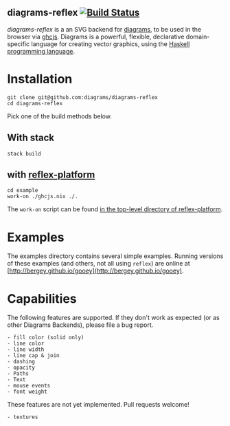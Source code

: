 diagrams-reflex  [![Build Status](https://travis-ci.org/diagrams/diagrams-reflex.png?branch=master)](http://travis-ci.org/diagrams/diagrams-reflex)
------------


_diagrams-reflex_ is a an SVG backend for [diagrams], to be used in
the browser via [ghcjs]. Diagrams is a powerful, flexible, declarative
domain-specific language for creating vector graphics, using the
[Haskell programming language][haskell].

[diagrams]: http://projects.haskell.org/diagrams/
[haskell]: http://www.haskell.org/haskellwiki/Haskell
[ghcjs]: https://github.com/ghcjs/ghcjs

# Installation

```
git clone git@github.com:diagrams/diagrams-reflex
cd diagrams-reflex
```

Pick one of the build methods below.

## With stack

```
stack build
```

## with [reflex-platform](https://github.com/reflex-frp/reflex-platform) ##

```
cd example
work-on ./ghcjs.nix ./.
```

The `work-on` script can be found [in the top-level directory of reflex-platform](https://github.com/reflex-frp/reflex-platform/blob/develop/work-on).

# Examples

The examples directory contains several simple examples.  Running
versions of these examples (and others, not all using `reflex`) are
online at
[http://bergey.github.io/gooey](http://bergey.github.io/gooey).

# Capabilities

The following features are supported.  If they don't work as expected
(or as other Diagrams Backends), please file a bug report.

    - fill color (solid only)
    - line color
    - line width
    - line cap & join
    - dashing
    - opacity
    - Paths
    - Text
    - mouse events
    - font weight

These features are not yet implemented.  Pull requests welcome!

    - textures
